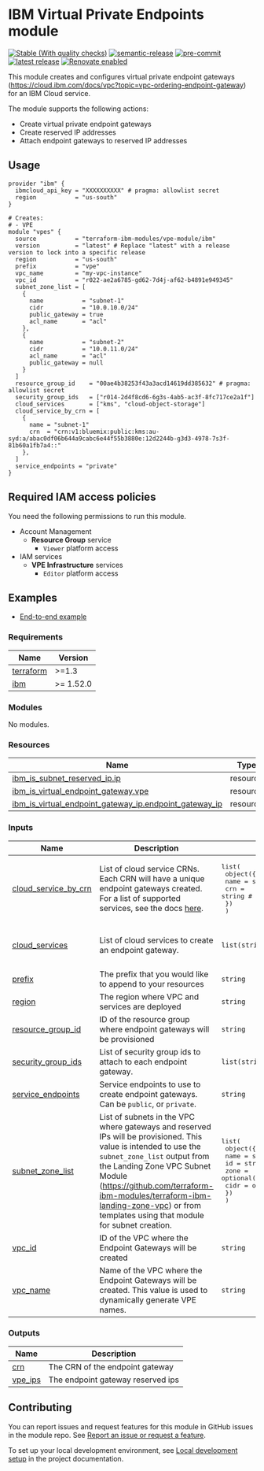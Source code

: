 # IBM Virtual Private Endpoints module

[![Stable (With quality checks)](https://img.shields.io/badge/Status-Stable%20(With%20quality%20checks)-green)](https://terraform-ibm-modules.github.io/documentation/#/badge-status)
[![semantic-release](https://img.shields.io/badge/%20%20%F0%9F%93%A6%F0%9F%9A%80-semantic--release-e10079.svg)](https://github.com/semantic-release/semantic-release)
[![pre-commit](https://img.shields.io/badge/pre--commit-enabled-brightgreen?logo=pre-commit&logoColor=white)](https://github.com/pre-commit/pre-commit)
[![latest release](https://img.shields.io/github/v/release/terraform-ibm-modules/terraform-ibm-vpe-module?logo=GitHub&sort=semver)](https://github.com/terraform-ibm-modules/terraform-ibm-vpe-module/releases/latest)
[![Renovate enabled](https://img.shields.io/badge/renovate-enabled-brightgreen.svg)](https://renovatebot.com/)

This module creates and configures virtual private endpoint gateways (https://cloud.ibm.com/docs/vpc?topic=vpc-ordering-endpoint-gateway) for an IBM Cloud service.

The module supports the following actions:
- Create virtual private endpoint gateways
- Create reserved IP addresses
- Attach endpoint gateways to reserved IP addresses

## Usage

```hcl
provider "ibm" {
  ibmcloud_api_key = "XXXXXXXXXX" # pragma: allowlist secret
  region           = "us-south"
}

# Creates:
# - VPE
module "vpes" {
  source           = "terraform-ibm-modules/vpe-module/ibm"
  version          = "latest" # Replace "latest" with a release version to lock into a specific release
  region           = "us-south"
  prefix           = "vpe"
  vpc_name         = "my-vpc-instance"
  vpc_id           = "r022-ae2a6785-gd62-7d4j-af62-b4891e949345"
  subnet_zone_list = [
    {
      name           = "subnet-1"
      cidr           = "10.0.10.0/24"
      public_gateway = true
      acl_name       = "acl"
    },
    {
      name           = "subnet-2"
      cidr           = "10.0.11.0/24"
      acl_name       = "acl"
      public_gateway = null
    }
  ]
  resource_group_id    = "00ae4b38253f43a3acd14619dd385632" # pragma: allowlist secret
  security_group_ids   = ["r014-2d4f8cd6-6g3s-4ab5-ac3f-8fc717ce2a1f"]
  cloud_services       = ["kms", "cloud-object-storage"]
  cloud_service_by_crn = [
    {
      name = "subnet-1"
      crn  = "crn:v1:bluemix:public:kms:au-syd:a/abac0df06b644a9cabc6e44f55b3880e:12d2244b-g3d3-4978-7s3f-81b60a1fb7a4::"
    },
  ]
  service_endpoints = "private"
}
```

## Required IAM access policies
You need the following permissions to run this module.

- Account Management
    - **Resource Group** service
        - `Viewer` platform access
- IAM services
    - **VPE Infrastructure** services
        - `Editor` platform access

<!-- BEGIN EXAMPLES HOOK -->
## Examples

- [ End-to-end example](examples/default)
<!-- END EXAMPLES HOOK -->

<!-- BEGINNING OF PRE-COMMIT-TERRAFORM DOCS HOOK -->
### Requirements

| Name | Version |
|------|---------|
| <a name="requirement_terraform"></a> [terraform](#requirement\_terraform) | >=1.3 |
| <a name="requirement_ibm"></a> [ibm](#requirement\_ibm) | >= 1.52.0 |

### Modules

No modules.

### Resources

| Name | Type |
|------|------|
| [ibm_is_subnet_reserved_ip.ip](https://registry.terraform.io/providers/IBM-Cloud/ibm/latest/docs/resources/is_subnet_reserved_ip) | resource |
| [ibm_is_virtual_endpoint_gateway.vpe](https://registry.terraform.io/providers/IBM-Cloud/ibm/latest/docs/resources/is_virtual_endpoint_gateway) | resource |
| [ibm_is_virtual_endpoint_gateway_ip.endpoint_gateway_ip](https://registry.terraform.io/providers/IBM-Cloud/ibm/latest/docs/resources/is_virtual_endpoint_gateway_ip) | resource |

### Inputs

| Name | Description | Type | Default | Required |
|------|-------------|------|---------|:--------:|
| <a name="input_cloud_service_by_crn"></a> [cloud\_service\_by\_crn](#input\_cloud\_service\_by\_crn) | List of cloud service CRNs. Each CRN will have a unique endpoint gateways created. For a list of supported services, see the docs [here](https://cloud.ibm.com/docs/vpc?topic=vpc-vpe-supported-services). | <pre>list(<br>    object({<br>      name = string # service name<br>      crn  = string # service crn<br>    })<br>  )</pre> | `[]` | no |
| <a name="input_cloud_services"></a> [cloud\_services](#input\_cloud\_services) | List of cloud services to create an endpoint gateway. | `list(string)` | <pre>[<br>  "kms",<br>  "cloud-object-storage"<br>]</pre> | no |
| <a name="input_prefix"></a> [prefix](#input\_prefix) | The prefix that you would like to append to your resources | `string` | `"vpe"` | no |
| <a name="input_region"></a> [region](#input\_region) | The region where VPC and services are deployed | `string` | `"us-south"` | no |
| <a name="input_resource_group_id"></a> [resource\_group\_id](#input\_resource\_group\_id) | ID of the resource group where endpoint gateways will be provisioned | `string` | `null` | no |
| <a name="input_security_group_ids"></a> [security\_group\_ids](#input\_security\_group\_ids) | List of security group ids to attach to each endpoint gateway. | `list(string)` | `null` | no |
| <a name="input_service_endpoints"></a> [service\_endpoints](#input\_service\_endpoints) | Service endpoints to use to create endpoint gateways. Can be `public`, or `private`. | `string` | `"private"` | no |
| <a name="input_subnet_zone_list"></a> [subnet\_zone\_list](#input\_subnet\_zone\_list) | List of subnets in the VPC where gateways and reserved IPs will be provisioned. This value is intended to use the `subnet_zone_list` output from the Landing Zone VPC Subnet Module (https://github.com/terraform-ibm-modules/terraform-ibm-landing-zone-vpc) or from templates using that module for subnet creation. | <pre>list(<br>    object({<br>      name = string<br>      id   = string<br>      zone = optional(string)<br>      cidr = optional(string)<br>    })<br>  )</pre> | `[]` | no |
| <a name="input_vpc_id"></a> [vpc\_id](#input\_vpc\_id) | ID of the VPC where the Endpoint Gateways will be created | `string` | `null` | no |
| <a name="input_vpc_name"></a> [vpc\_name](#input\_vpc\_name) | Name of the VPC where the Endpoint Gateways will be created. This value is used to dynamically generate VPE names. | `string` | `"vpc"` | no |

### Outputs

| Name | Description |
|------|-------------|
| <a name="output_crn"></a> [crn](#output\_crn) | The CRN of the endpoint gateway |
| <a name="output_vpe_ips"></a> [vpe\_ips](#output\_vpe\_ips) | The endpoint gateway reserved ips |
<!-- END OF PRE-COMMIT-TERRAFORM DOCS HOOK -->

## Contributing

You can report issues and request features for this module in GitHub issues in the module repo. See [Report an issue or request a feature](https://github.com/terraform-ibm-modules/.github/blob/main/.github/SUPPORT.md).

To set up your local development environment, see [Local development setup](https://terraform-ibm-modules.github.io/documentation/#/local-dev-setup) in the project documentation.
